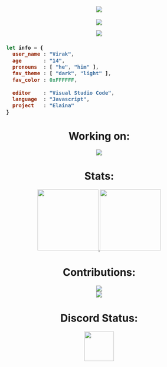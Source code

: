 <h1 align="center">
<a href="https://git.io/typing-svg">
    <img src="https://readme-typing-svg.herokuapp.com/?lines=Hello+!;My+name+is+Virak.;Welcome+to+my+profile!&center=true&size=27">
  </a>
</h1>

<p align="center">
  <img src="https://github.com/raklaptudirm/raklaptudirm/blob/main/robot.svg">
</p>

<p align="center">
  <a href="https://github.com/ryo-ma/github-profile-trophy">
    <img src="https://github-profile-trophy.vercel.app/?username=Vir4k&theme=monokai&column=8&no-frame=true&no-bg=true">
  </a>
</p>

<h3>
  
```js
let info = {
  user_name : "Virak",
  age       : "14",
  pronouns  : [ "he", "him" ],
  fav_theme : [ "dark", "light" ],
  fav_color : 0xFFFFFF,
  
  editor    : "Visual Studio Code",
  language  : "Javascript",
  project   : "Elaina"
}
```
</h3>

<h1 align="center"> Working on: </h1>
<p align="center">
  <a href="https://github.com/Vir4k/Elaina.js">
    <img src="https://github-readme-stats.vercel.app/api/pin/?username=Vir4k&repo=Elaina.js&bg_color=0d1117&text_color=FFF&border_color=444">
  </a>
</p>

<h1 align="center"> Stats: </h1>

<p align="center">
  <a href="https://github.com/anuraghazra/github-readme-stats">
    <img src="https://github-readme-stats.vercel.app/api?username=Vir4k&show_icons=true&bg_color=0d1117&text_color=FFF&border_color=444" height="165">
  </a>
  <a href="https://github.com/anuraghazra/github-readme-stats">
    <img src="https://github-readme-stats.vercel.app/api/top-langs/?username=Vir4k&layout=compact&bg_color=0d1117&text_color=FFF&border_color=444"  height="165">
  </a>
  <br>
</p>

<h1 align="center"> Contributions: </h1>
<p align="center">
  <a href="https://git.io/streak-stats">
    <img src="http://github-readme-streak-stats.herokuapp.com?user=Vir4k&theme=react&background=0d1117&border=666">
  </a>
  <br>
  <a href="https://github.com/Ashutosh00710/github-readme-activity-graph">
    <img src="https://activity-graph.herokuapp.com/graph?username=Vir4k&theme=react-dark&hide_border=true">
  </a>
</p> 

<h1 align="center"> Discord Status: </h1>
<p align="center">
<a href="https://discord.com/users/725968708358373477">
  <img height="80px" src="https://discord.c99.nl/widget/theme-3/725968708358373477.png?">
</a>
</p>
